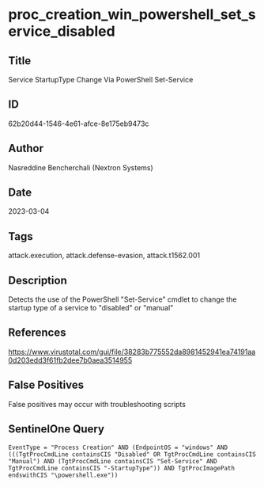# proc_creation_win_powershell_set_service_disabled

## Title
Service StartupType Change Via PowerShell Set-Service

## ID
62b20d44-1546-4e61-afce-8e175eb9473c

## Author
Nasreddine Bencherchali (Nextron Systems)

## Date
2023-03-04

## Tags
attack.execution, attack.defense-evasion, attack.t1562.001

## Description
Detects the use of the PowerShell "Set-Service" cmdlet to change the startup type of a service to "disabled" or "manual"

## References
https://www.virustotal.com/gui/file/38283b775552da8981452941ea74191aa0d203edd3f61fb2dee7b0aea3514955

## False Positives
False positives may occur with troubleshooting scripts

## SentinelOne Query
```
EventType = "Process Creation" AND (EndpointOS = "windows" AND (((TgtProcCmdLine containsCIS "Disabled" OR TgtProcCmdLine containsCIS "Manual") AND (TgtProcCmdLine containsCIS "Set-Service" AND TgtProcCmdLine containsCIS "-StartupType")) AND TgtProcImagePath endswithCIS "\powershell.exe"))

```